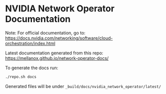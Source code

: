 # NVIDIA Network Operator Documentation

Note:
For official documentation, go to: https://docs.nvidia.com/networking/software/cloud-orchestration/index.html

Latest documentation generated from this repo: https://mellanox.github.io/network-operator-docs/

To generate the docs run:

```bash
./repo.sh docs
```

Generated files will be under `_build/docs/nvidia_network_operator/latest/`

